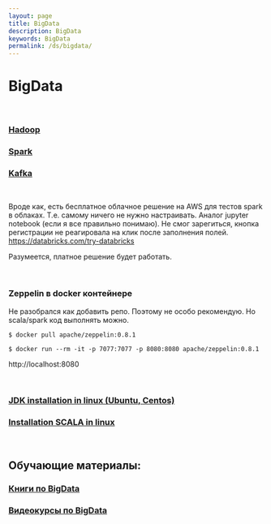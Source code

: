 ```yaml
---
layout: page
title: BigData
description: BigData
keywords: BigData
permalink: /ds/bigdata/
---
```


# BigData

<br/>

### [Hadoop](/ds/bigdata/hadoop/)

### [Spark](/ds/bigdata/spark/)

### [Kafka](/ds/bigdata/kafka/)

<br/>

Вроде как, есть бесплатное облачное решение на AWS для тестов spark в облаках. Т.е. самому ничего не нужно настраивать. Аналог jupyter notebook (если я все правильно понимаю). Не смог зарегиться, кнопка регистрации не реагировала на клик после заполнения полей.  
https://databricks.com/try-databricks

Разумеется, платное решение будет работать.

<br/>

### Zeppelin в docker контейнере

Не разобрался как добавить репо. Поэтому не особо рекомендую. Но scala/spark код выполнять можно.

    $ docker pull apache/zeppelin:0.8.1

    $ docker run --rm -it -p 7077:7077 -p 8080:8080 apache/zeppelin:0.8.1

http://localhost:8080

<br/>

### [JDK installation in linux (Ubuntu, Centos)](https://javadev.org/devtools/jdk/setup/linux/)

### [Installation SCALA in linux](https://javadev.org/bigdata/scala/install/linux/)

<br/>

## Обучающие материалы:

### [Книги по BigData](/books/bigdata/)

### [Видеокурсы по BigData](/videos/ds/bigdata/)
